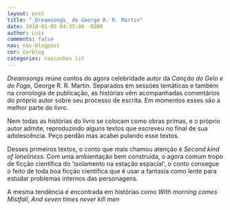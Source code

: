 ```yaml
---
layout: post
title: "_Dreamsongs_ de George R. R. Martin"
date: 2018-01-05 04:35:00 -0200
author: Luís
comments: false
nav: nav-blogpost
cor: corblog
categories: rascunhos lit
---
```


*Dreamsongs* reúne contos do agora celebridade autor da *Canção do Gelo e do Fogo*, George R. R. Martin.
Separados em sessões temáticas e também na cronologia de publicação, as histórias vêm acompanhadas comentários do próprio autor sobre seu processo de escrita.
Em momentos esses são a melhor parte do livro.

Nem todas as histórias do livro se colocam como obras primas, e o próprio autor admite, reproduzindo alguns textos que escreveu no final de sua adolescência.
Peço perdão mas acabei pulando esse textos.

Desses primeiros textos, o conto que mais chamou atenção é *Second kind of loneliness*.
Com uma ambientação bem construída, o agora comum tropo de ficção científica do 'isolamento na estação espacial', o conto consegue o feito de toda boa ficção científica que é usar a fantasia como lente para estudar problemas internos das personagens.

A mesma tendência é encontrada em histórias como *With morning comes Mistfall*, *And seven times never kill men*


